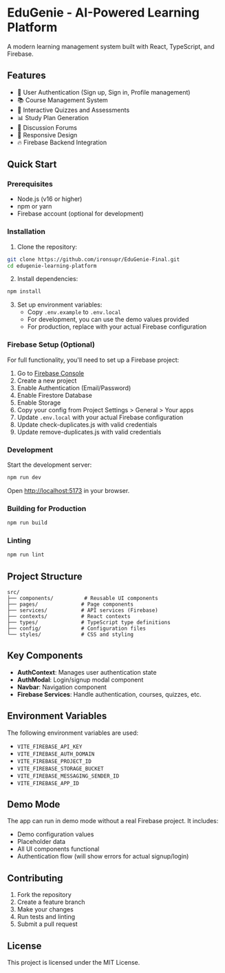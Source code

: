 # EduGenie - AI-Powered Learning Platform

A modern learning management system built with React, TypeScript, and Firebase.

## Features

- 🔐 User Authentication (Sign up, Sign in, Profile management)
- 📚 Course Management System
- 🎯 Interactive Quizzes and Assessments
- 📊 Study Plan Generation
- 💬 Discussion Forums
- 📱 Responsive Design
- 🔥 Firebase Backend Integration

## Quick Start

### Prerequisites

- Node.js (v16 or higher)
- npm or yarn
- Firebase account (optional for development)

### Installation

1. Clone the repository:

```bash
git clone https://github.com/ironsupr/EduGenie-Final.git
cd edugenie-learning-platform
```

2. Install dependencies:

```bash
npm install
```

3. Set up environment variables:
   - Copy `.env.example` to `.env.local`
   - For development, you can use the demo values provided
   - For production, replace with your actual Firebase configuration

### Firebase Setup (Optional)

For full functionality, you'll need to set up a Firebase project:

1. Go to [Firebase Console](https://console.firebase.google.com/)
2. Create a new project
3. Enable Authentication (Email/Password)
4. Enable Firestore Database
5. Enable Storage
6. Copy your config from Project Settings > General > Your apps
7. Update `.env.local` with your actual Firebase configuration
8. Update check-duplicates.js with valid credentials
9. Update remove-duplicates.js with valid credentials

### Development

Start the development server:

```bash
npm run dev
```

Open [http://localhost:5173](http://localhost:5173) in your browser.

### Building for Production

```bash
npm run build
```

### Linting

```bash
npm run lint
```

## Project Structure

```
src/
├── components/          # Reusable UI components
├── pages/              # Page components
├── services/           # API services (Firebase)
├── contexts/           # React contexts
├── types/              # TypeScript type definitions
├── config/             # Configuration files
└── styles/             # CSS and styling
```

## Key Components

- **AuthContext**: Manages user authentication state
- **AuthModal**: Login/signup modal component
- **Navbar**: Navigation component
- **Firebase Services**: Handle authentication, courses, quizzes, etc.

## Environment Variables

The following environment variables are used:

- `VITE_FIREBASE_API_KEY`
- `VITE_FIREBASE_AUTH_DOMAIN`
- `VITE_FIREBASE_PROJECT_ID`
- `VITE_FIREBASE_STORAGE_BUCKET`
- `VITE_FIREBASE_MESSAGING_SENDER_ID`
- `VITE_FIREBASE_APP_ID`

## Demo Mode

The app can run in demo mode without a real Firebase project. It includes:

- Demo configuration values
- Placeholder data
- All UI components functional
- Authentication flow (will show errors for actual signup/login)

## Contributing

1. Fork the repository
2. Create a feature branch
3. Make your changes
4. Run tests and linting
5. Submit a pull request

## License

This project is licensed under the MIT License.
